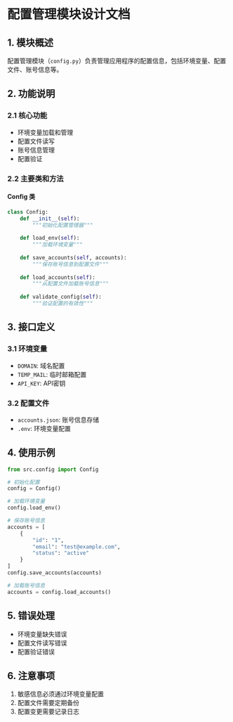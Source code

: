 # 配置管理模块设计文档

## 1. 模块概述

配置管理模块（`config.py`）负责管理应用程序的配置信息，包括环境变量、配置文件、账号信息等。

## 2. 功能说明

### 2.1 核心功能
- 环境变量加载和管理
- 配置文件读写
- 账号信息管理
- 配置验证

### 2.2 主要类和方法

#### Config 类
```python
class Config:
    def __init__(self):
        """初始化配置管理器"""
        
    def load_env(self):
        """加载环境变量"""
        
    def save_accounts(self, accounts):
        """保存账号信息到配置文件"""
        
    def load_accounts(self):
        """从配置文件加载账号信息"""
        
    def validate_config(self):
        """验证配置的有效性"""
```

## 3. 接口定义

### 3.1 环境变量
- `DOMAIN`: 域名配置
- `TEMP_MAIL`: 临时邮箱配置
- `API_KEY`: API密钥

### 3.2 配置文件
- `accounts.json`: 账号信息存储
- `.env`: 环境变量配置

## 4. 使用示例

```python
from src.config import Config

# 初始化配置
config = Config()

# 加载环境变量
config.load_env()

# 保存账号信息
accounts = [
    {
        "id": "1",
        "email": "test@example.com",
        "status": "active"
    }
]
config.save_accounts(accounts)

# 加载账号信息
accounts = config.load_accounts()
```

## 5. 错误处理

- 环境变量缺失错误
- 配置文件读写错误
- 配置验证错误

## 6. 注意事项

1. 敏感信息必须通过环境变量配置
2. 配置文件需要定期备份
3. 配置变更需要记录日志 